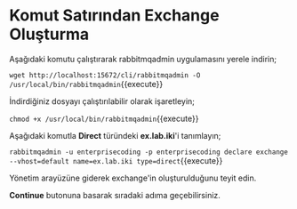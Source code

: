 # Komut Satırından Exchange Oluşturma

Aşağıdaki komutu çalıştırarak rabbitmqadmin uygulamasını yerele indirin;

`wget http://localhost:15672/cli/rabbitmqadmin -O /usr/local/bin/rabbitmqadmin`{{execute}}

İndirdiğiniz dosyayı çalıştırılabilir olarak işaretleyin;

`chmod +x /usr/local/bin/rabbitmqadmin`{{execute}}

Aşağıdaki komutla **Direct** türündeki **ex.lab.iki**'i tanımlayın;

`rabbitmqadmin -u enterprisecoding -p enterprisecoding declare exchange --vhost=default name=ex.lab.iki type=direct`{{execute}}

Yönetim arayüzüne giderek exchange'in oluşturulduğunu teyit edin.

**Continue** butonuna basarak sıradaki adıma geçebilirsiniz.